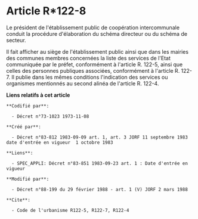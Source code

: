 # Article R*122-8

Le président de l'établissement public de coopération intercommunale conduit la procédure d'élaboration du schéma directeur
ou du schéma de secteur.

Il fait afficher au siège de l'établissement public ainsi que dans les mairies des communes membres concernées la liste des
services de l'Etat communiquée par le préfet, conformément à l'article R. 122-5, ainsi que celles des personnes publiques
associées, conformément à l'article R. 122-7. Il publie dans les mêmes conditions l'indication des services ou organismes
mentionnés au second alinéa de l'article R. 122-4.

**Liens relatifs à cet article**

	**Codifié par**:

	  - Décret n°73-1023 1973-11-08

	**Créé par**:

	  - Décret n°83-812 1983-09-09 art. 1, art. 3 JORF 11 septembre 1983 date d'entrée en vigueur  1 octobre 1983

	**Liens**:

	  - SPEC_APPLI: Décret n°83-851 1983-09-23 art. 1 : Date d'entrée en vigueur

	**Modifié par**:

	  - Décret n°88-199 du 29 février 1988 - art. 1 (V) JORF 2 mars 1988

	**Cite**:

	  - Code de l'urbanisme R122-5, R122-7, R122-4
